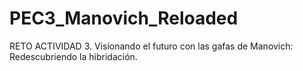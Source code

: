 # PEC3_Manovich_Reloaded
RETO ACTIVIDAD 3. Visionando el futuro con las gafas de Manovich: Redescubriendo la hibridación.
